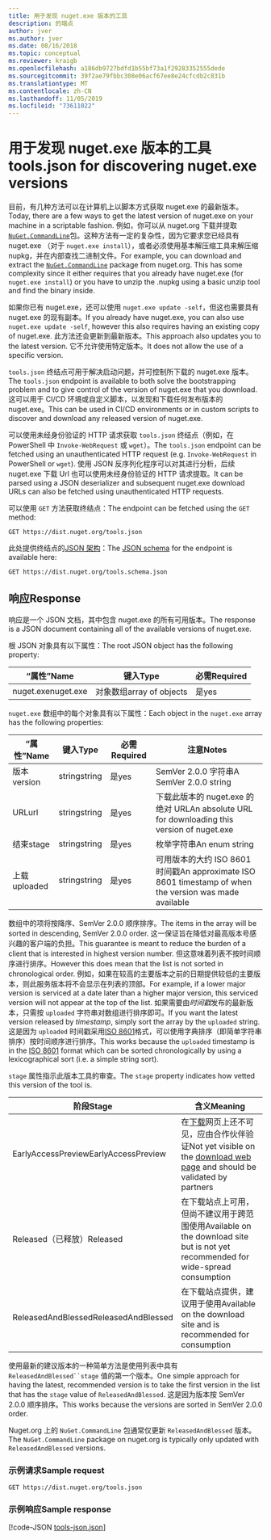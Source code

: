```yaml
---
title: 用于发现 nuget.exe 版本的工具
description: 的端点
author: jver
ms.author: jver
ms.date: 08/16/2018
ms.topic: conceptual
ms.reviewer: kraigb
ms.openlocfilehash: a186db9727bdfd1b55bf73a1f29283352555dede
ms.sourcegitcommit: 39f2ae79fbbc308e06acf67ee8e24cfcdb2c831b
ms.translationtype: MT
ms.contentlocale: zh-CN
ms.lasthandoff: 11/05/2019
ms.locfileid: "73611022"
---
```

# <a name="toolsjson-for-discovering-nugetexe-versions"></a><span data-ttu-id="4c34e-103">用于发现 nuget.exe 版本的工具</span><span class="sxs-lookup"><span data-stu-id="4c34e-103">tools.json for discovering nuget.exe versions</span></span>

<span data-ttu-id="4c34e-104">目前，有几种方法可以在计算机上以脚本方式获取 nuget.exe 的最新版本。</span><span class="sxs-lookup"><span data-stu-id="4c34e-104">Today, there are a few ways to get the latest version of nuget.exe on your machine in a scriptable fashion.</span></span> <span data-ttu-id="4c34e-105">例如，你可以从 nuget.org 下载并提取[`NuGet.CommandLine`](https://www.nuget.org/packages/NuGet.CommandLine/)包。这种方法有一定的复杂性，因为它要求您已经具有 nuget.exe （对于 `nuget.exe install`），或者必须使用基本解压缩工具来解压缩 nupkg，并在内部查找二进制文件。</span><span class="sxs-lookup"><span data-stu-id="4c34e-105">For example, you can download and extract the [`NuGet.CommandLine`](https://www.nuget.org/packages/NuGet.CommandLine/) package from nuget.org. This has some complexity since it either requires that you already have nuget.exe (for `nuget.exe install`) or you have to unzip the .nupkg using a basic unzip tool and find the binary inside.</span></span>

<span data-ttu-id="4c34e-106">如果你已有 nuget.exe，还可以使用 `nuget.exe update -self`，但这也需要具有 nuget.exe 的现有副本。</span><span class="sxs-lookup"><span data-stu-id="4c34e-106">If you already have nuget.exe, you can also use `nuget.exe update -self`, however this also requires having an existing copy of nuget.exe.</span></span> <span data-ttu-id="4c34e-107">此方法还会更新到最新版本。</span><span class="sxs-lookup"><span data-stu-id="4c34e-107">This approach also updates you to the latest version.</span></span> <span data-ttu-id="4c34e-108">它不允许使用特定版本。</span><span class="sxs-lookup"><span data-stu-id="4c34e-108">It does not allow the use of a specific version.</span></span>

<span data-ttu-id="4c34e-109">`tools.json` 终结点可用于解决启动问题，并可控制所下载的 nuget.exe 版本。</span><span class="sxs-lookup"><span data-stu-id="4c34e-109">The `tools.json` endpoint is available to both solve the bootstrapping problem and to give control of the version of nuget.exe that you download.</span></span> <span data-ttu-id="4c34e-110">这可以用于 CI/CD 环境或自定义脚本，以发现和下载任何发布版本的 nuget.exe。</span><span class="sxs-lookup"><span data-stu-id="4c34e-110">This can be used in CI/CD environments or in custom scripts to discover and download any released version of nuget.exe.</span></span>

<span data-ttu-id="4c34e-111">可以使用未经身份验证的 HTTP 请求获取 `tools.json` 终结点（例如，在 PowerShell 中 `Invoke-WebRequest` 或 `wget`）。</span><span class="sxs-lookup"><span data-stu-id="4c34e-111">The `tools.json` endpoint can be fetched using an unauthenticated HTTP request (e.g. `Invoke-WebRequest` in PowerShell or `wget`).</span></span> <span data-ttu-id="4c34e-112">使用 JSON 反序列化程序可以对其进行分析，后续 nuget.exe 下载 Url 也可以使用未经身份验证的 HTTP 请求提取。</span><span class="sxs-lookup"><span data-stu-id="4c34e-112">It can be parsed using a JSON deserializer and subsequent nuget.exe download URLs can also be fetched using unauthenticated HTTP requests.</span></span>

<span data-ttu-id="4c34e-113">可以使用 `GET` 方法获取终结点：</span><span class="sxs-lookup"><span data-stu-id="4c34e-113">The endpoint can be fetched using the `GET` method:</span></span>

    GET https://dist.nuget.org/tools.json

<span data-ttu-id="4c34e-114">此处提供终结点的[JSON 架构](https://json-schema.org/)：</span><span class="sxs-lookup"><span data-stu-id="4c34e-114">The [JSON schema](https://json-schema.org/) for the endpoint is available here:</span></span>

    GET https://dist.nuget.org/tools.schema.json

## <a name="response"></a><span data-ttu-id="4c34e-115">响应</span><span class="sxs-lookup"><span data-stu-id="4c34e-115">Response</span></span>

<span data-ttu-id="4c34e-116">响应是一个 JSON 文档，其中包含 nuget.exe 的所有可用版本。</span><span class="sxs-lookup"><span data-stu-id="4c34e-116">The response is a JSON document containing all of the available versions of nuget.exe.</span></span>

<span data-ttu-id="4c34e-117">根 JSON 对象具有以下属性：</span><span class="sxs-lookup"><span data-stu-id="4c34e-117">The root JSON object has the following property:</span></span>

<span data-ttu-id="4c34e-118">“属性”</span><span class="sxs-lookup"><span data-stu-id="4c34e-118">Name</span></span>      | <span data-ttu-id="4c34e-119">键入</span><span class="sxs-lookup"><span data-stu-id="4c34e-119">Type</span></span>             | <span data-ttu-id="4c34e-120">必需</span><span class="sxs-lookup"><span data-stu-id="4c34e-120">Required</span></span>
--------- | ---------------- | --------
<span data-ttu-id="4c34e-121">nuget.exe</span><span class="sxs-lookup"><span data-stu-id="4c34e-121">nuget.exe</span></span> | <span data-ttu-id="4c34e-122">对象数组</span><span class="sxs-lookup"><span data-stu-id="4c34e-122">array of objects</span></span> | <span data-ttu-id="4c34e-123">是</span><span class="sxs-lookup"><span data-stu-id="4c34e-123">yes</span></span>

<span data-ttu-id="4c34e-124">`nuget.exe` 数组中的每个对象具有以下属性：</span><span class="sxs-lookup"><span data-stu-id="4c34e-124">Each object in the `nuget.exe` array has the following properties:</span></span>

<span data-ttu-id="4c34e-125">“属性”</span><span class="sxs-lookup"><span data-stu-id="4c34e-125">Name</span></span>     | <span data-ttu-id="4c34e-126">键入</span><span class="sxs-lookup"><span data-stu-id="4c34e-126">Type</span></span>   | <span data-ttu-id="4c34e-127">必需</span><span class="sxs-lookup"><span data-stu-id="4c34e-127">Required</span></span> | <span data-ttu-id="4c34e-128">注意</span><span class="sxs-lookup"><span data-stu-id="4c34e-128">Notes</span></span>
-------- | ------ | -------- | -----
<span data-ttu-id="4c34e-129">版本</span><span class="sxs-lookup"><span data-stu-id="4c34e-129">version</span></span>  | <span data-ttu-id="4c34e-130">string</span><span class="sxs-lookup"><span data-stu-id="4c34e-130">string</span></span> | <span data-ttu-id="4c34e-131">是</span><span class="sxs-lookup"><span data-stu-id="4c34e-131">yes</span></span>      | <span data-ttu-id="4c34e-132">SemVer 2.0.0 字符串</span><span class="sxs-lookup"><span data-stu-id="4c34e-132">A SemVer 2.0.0 string</span></span>
<span data-ttu-id="4c34e-133">URL</span><span class="sxs-lookup"><span data-stu-id="4c34e-133">url</span></span>      | <span data-ttu-id="4c34e-134">string</span><span class="sxs-lookup"><span data-stu-id="4c34e-134">string</span></span> | <span data-ttu-id="4c34e-135">是</span><span class="sxs-lookup"><span data-stu-id="4c34e-135">yes</span></span>      | <span data-ttu-id="4c34e-136">下载此版本的 nuget.exe 的绝对 URL</span><span class="sxs-lookup"><span data-stu-id="4c34e-136">An absolute URL for downloading this version of nuget.exe</span></span>
<span data-ttu-id="4c34e-137">结束</span><span class="sxs-lookup"><span data-stu-id="4c34e-137">stage</span></span>    | <span data-ttu-id="4c34e-138">string</span><span class="sxs-lookup"><span data-stu-id="4c34e-138">string</span></span> | <span data-ttu-id="4c34e-139">是</span><span class="sxs-lookup"><span data-stu-id="4c34e-139">yes</span></span>      | <span data-ttu-id="4c34e-140">枚举字符串</span><span class="sxs-lookup"><span data-stu-id="4c34e-140">An enum string</span></span>
<span data-ttu-id="4c34e-141">上载</span><span class="sxs-lookup"><span data-stu-id="4c34e-141">uploaded</span></span> | <span data-ttu-id="4c34e-142">string</span><span class="sxs-lookup"><span data-stu-id="4c34e-142">string</span></span> | <span data-ttu-id="4c34e-143">是</span><span class="sxs-lookup"><span data-stu-id="4c34e-143">yes</span></span>      | <span data-ttu-id="4c34e-144">可用版本的大约 ISO 8601 时间戳</span><span class="sxs-lookup"><span data-stu-id="4c34e-144">An approximate ISO 8601 timestamp of when the version was made available</span></span>

<span data-ttu-id="4c34e-145">数组中的项将按降序、SemVer 2.0.0 顺序排序。</span><span class="sxs-lookup"><span data-stu-id="4c34e-145">The items in the array will be sorted in descending, SemVer 2.0.0 order.</span></span> <span data-ttu-id="4c34e-146">这一保证旨在降低对最高版本号感兴趣的客户端的负担。</span><span class="sxs-lookup"><span data-stu-id="4c34e-146">This guarantee is meant to reduce the burden of a client that is interested in highest version number.</span></span> <span data-ttu-id="4c34e-147">但这意味着列表不按时间顺序进行排序。</span><span class="sxs-lookup"><span data-stu-id="4c34e-147">However this does mean that the list is not sorted in chronological order.</span></span> <span data-ttu-id="4c34e-148">例如，如果在较高的主要版本之前的日期提供较低的主要版本，则此服务版本将不会显示在列表的顶部。</span><span class="sxs-lookup"><span data-stu-id="4c34e-148">For example, if a lower major version is serviced at a date later than a higher major version, this serviced version will not appear at the top of the list.</span></span> <span data-ttu-id="4c34e-149">如果需要由*时间戳*发布的最新版本，只需按 `uploaded` 字符串对数组进行排序即可。</span><span class="sxs-lookup"><span data-stu-id="4c34e-149">If you want the latest version released by *timestamp*, simply sort the array by the `uploaded` string.</span></span> <span data-ttu-id="4c34e-150">这是因为 `uploaded` 时间戳采用[ISO 8601](https://www.iso.org/iso-8601-date-and-time-format.html)格式，可以使用字典排序（即简单字符串排序）按时间顺序进行排序。</span><span class="sxs-lookup"><span data-stu-id="4c34e-150">This works because the `uploaded` timestamp is in the [ISO 8601](https://www.iso.org/iso-8601-date-and-time-format.html) format which can be sorted chronologically by using a lexicographical sort (i.e. a simple string sort).</span></span>

<span data-ttu-id="4c34e-151">`stage` 属性指示此版本工具的审查。</span><span class="sxs-lookup"><span data-stu-id="4c34e-151">The `stage` property indicates how vetted this version of the tool is.</span></span> 

<span data-ttu-id="4c34e-152">阶段</span><span class="sxs-lookup"><span data-stu-id="4c34e-152">Stage</span></span>              | <span data-ttu-id="4c34e-153">含义</span><span class="sxs-lookup"><span data-stu-id="4c34e-153">Meaning</span></span>
------------------ | ------
<span data-ttu-id="4c34e-154">EarlyAccessPreview</span><span class="sxs-lookup"><span data-stu-id="4c34e-154">EarlyAccessPreview</span></span> | <span data-ttu-id="4c34e-155">在[下载](https://www.nuget.org/downloads)网页上还不可见，应由合作伙伴验证</span><span class="sxs-lookup"><span data-stu-id="4c34e-155">Not yet visible on the [download web page](https://www.nuget.org/downloads) and should be validated by partners</span></span>
<span data-ttu-id="4c34e-156">Released（已释放）</span><span class="sxs-lookup"><span data-stu-id="4c34e-156">Released</span></span>           | <span data-ttu-id="4c34e-157">在下载站点上可用，但尚不建议用于跨范围使用</span><span class="sxs-lookup"><span data-stu-id="4c34e-157">Available on the download site but is not yet recommended for wide-spread consumption</span></span>
<span data-ttu-id="4c34e-158">ReleasedAndBlessed</span><span class="sxs-lookup"><span data-stu-id="4c34e-158">ReleasedAndBlessed</span></span> | <span data-ttu-id="4c34e-159">在下载站点提供，建议用于使用</span><span class="sxs-lookup"><span data-stu-id="4c34e-159">Available on the download site and is recommended for consumption</span></span>

<span data-ttu-id="4c34e-160">使用最新的建议版本的一种简单方法是使用列表中具有 `ReleasedAndBlessed``stage` 值的第一个版本。</span><span class="sxs-lookup"><span data-stu-id="4c34e-160">One simple approach for having the latest, recommended version is to take the first version in the list that has the `stage` value of `ReleasedAndBlessed`.</span></span> <span data-ttu-id="4c34e-161">这是因为版本按 SemVer 2.0.0 顺序排序。</span><span class="sxs-lookup"><span data-stu-id="4c34e-161">This works because the versions are sorted in SemVer 2.0.0 order.</span></span>

<span data-ttu-id="4c34e-162">Nuget.org 上的 `NuGet.CommandLine` 包通常仅更新 `ReleasedAndBlessed` 版本。</span><span class="sxs-lookup"><span data-stu-id="4c34e-162">The `NuGet.CommandLine` package on nuget.org is typically only updated with `ReleasedAndBlessed` versions.</span></span>

### <a name="sample-request"></a><span data-ttu-id="4c34e-163">示例请求</span><span class="sxs-lookup"><span data-stu-id="4c34e-163">Sample request</span></span>

    GET https://dist.nuget.org/tools.json

### <a name="sample-response"></a><span data-ttu-id="4c34e-164">示例响应</span><span class="sxs-lookup"><span data-stu-id="4c34e-164">Sample response</span></span>

[!code-JSON [tools-json.json](./_data/tools-json.json)]
